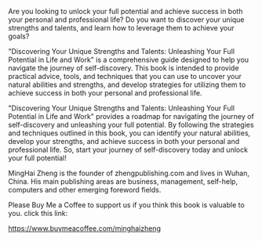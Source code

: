 
Are you looking to unlock your full potential and achieve success in both your personal and professional life? Do you want to discover your unique strengths and talents, and learn how to leverage them to achieve your goals?

"Discovering Your Unique Strengths and Talents: Unleashing Your Full Potential in Life and Work" is a comprehensive guide designed to help you navigate the journey of self-discovery. This book is intended to provide practical advice, tools, and techniques that you can use to uncover your natural abilities and strengths, and develop strategies for utilizing them to achieve success in both your personal and professional life.

"Discovering Your Unique Strengths and Talents: Unleashing Your Full Potential in Life and Work" provides a roadmap for navigating the journey of self-discovery and unleashing your full potential. By following the strategies and techniques outlined in this book, you can identify your natural abilities, develop your strengths, and achieve success in both your personal and professional life. So, start your journey of self-discovery today and unlock your full potential!

MingHai Zheng is the founder of zhengpublishing.com and lives in Wuhan, China. His main publishing areas are business, management, self-help, computers and other emerging foreword fields.

Please Buy Me a Coffee to support us if you think this book is valuable to you. click this link:

https://www.buymeacoffee.com/minghaizheng
